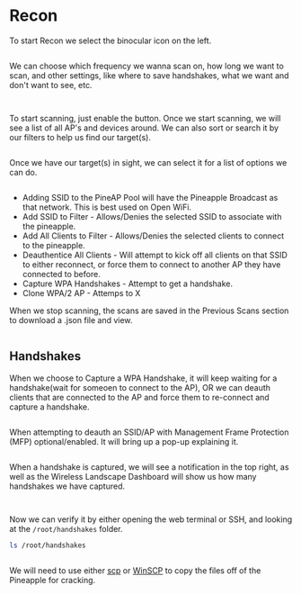 # Recon

To start Recon we select the binocular icon on the left.

<figure><img src="../../.gitbook/assets/Pasted image 20250909133747.png" alt=""><figcaption></figcaption></figure>

We can choose which frequency we wanna scan on, how long we want to scan, and other settings, like where to save handshakes, what we want and don't want to see, etc.

<figure><img src="../../.gitbook/assets/Pasted image 20250909133750.png" alt=""><figcaption></figcaption></figure>

<figure><img src="../../.gitbook/assets/Pasted image 20250909133754.png" alt=""><figcaption></figcaption></figure>

To start scanning, just enable the button. Once we start scanning, we will see a list of all AP's and devices around. We can also sort or search it by our filters to help us find our target(s).&#x20;

<figure><img src="../../.gitbook/assets/Pasted image 20250909133800.png" alt=""><figcaption></figcaption></figure>

Once we have our target(s) in sight, we can select it for a list of options we can do.&#x20;

<figure><img src="../../.gitbook/assets/Pasted image 20250909133808.png" alt=""><figcaption></figcaption></figure>

* Adding SSID to the PineAP Pool will have the Pineapple Broadcast as that network. This is best used on Open WiFi.
* Add SSID to Filter - Allows/Denies the selected SSID to associate with the pineapple.
* Add All Clients to Filter - Allows/Denies the selected clients to connect to the pineapple.
* Deauthentice All Clients - Will attempt to kick off all clients on that SSID to either reconnect, or force them to connect to another AP they have connected to before.
* Capture WPA Handshakes - Attempt to get a handshake.
* Clone WPA/2 AP - Attemps to X

When we stop scanning, the scans are saved in the Previous Scans section to download a .json file and view.

<figure><img src="../../.gitbook/assets/Pasted image 20250909133815.png" alt=""><figcaption></figcaption></figure>

## Handshakes

When we choose to Capture a WPA Handshake, it will keep waiting for a handshake(wait for someoen to connect to the AP), OR we can deauth clients that are connected to the AP and force them to re-connect and capture a handshake.

<figure><img src="../../.gitbook/assets/Pasted image 20250909133818.png" alt=""><figcaption></figcaption></figure>

When attempting to deauth an SSID/AP with Management Frame Protection (MFP) optional/enabled. It will bring up a pop-up explaining it.

<figure><img src="../../.gitbook/assets/Pasted image 20250909133822.png" alt=""><figcaption></figcaption></figure>

When a handshake is captured, we will see a notification in the top right, as well as the Wireless Landscape Dashboard will show us how many handshakes we have captured.

<figure><img src="../../.gitbook/assets/Pasted image 20250909133826.png" alt=""><figcaption></figcaption></figure>

<figure><img src="../../.gitbook/assets/Pasted image 20250909133829.png" alt=""><figcaption></figcaption></figure>

Now we can verify it by either opening the web terminal or SSH, and looking at the `/root/handshakes` folder.

```bash
ls /root/handshakes
```

<figure><img src="../../.gitbook/assets/Pasted image 20250909133834.png" alt=""><figcaption></figcaption></figure>

We will need to use either [scp](https://www.geeksforgeeks.org/scp-command-in-linux-with-examples/) or [WinSCP](https://winscp.net/eng/index.php) to copy the files off of the Pineapple for cracking.
